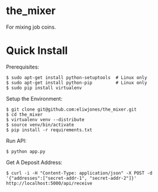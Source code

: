 # the_mixer
For mixing job coins.

Quick Install
=============
Prerequisites:
```
$ sudo apt-get install python-setuptools  # Linux only
$ sudo apt-get install python-pip         # Linux only
$ sudo pip install virtualenv
```

Setup the Environment:
```
$ git clone git@github.com:eliwjones/the_mixer.git
$ cd the_mixer
$ virtualenv venv --distribute
$ source venv/bin/activate
$ pip install -r requirements.txt
```

Run API:
```
$ python app.py
```

Get A Deposit Address:
```
$ curl -i -H "Content-Type: application/json" -X POST -d '{"addresses":["secret-addr-1", "secret-addr-2"]}' http://localhost:5000/api/receive
```